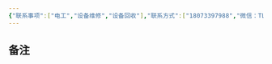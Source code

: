 ```yaml
---
{"联系事项":["电工","设备维修","设备回收"],"联系方式":["18073397988","微信：TL-18073397988"],"所属单位":null,"添加时间":"2024-08-26 08:58","tags":null,"dg-publish":true,"permalink":"/联系人/唐亮/","dgPassFrontmatter":true,"created":"2024-08-26T08:58:36.843+08:00","updated":"2024-09-15T20:20:46.559+08:00"}
---
```


## 备注
